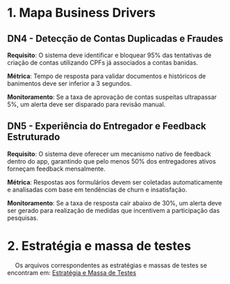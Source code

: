 # 1. Mapa Business Drivers

## DN4 - Detecção de Contas Duplicadas e Fraudes
**Requisito**: O sistema deve identificar e bloquear 95% das tentativas de criação de contas utilizando CPFs já associados a contas banidas.

**Métrica**: Tempo de resposta para validar documentos e históricos de banimentos deve ser inferior a 3 segundos.

**Monitoramento**: Se a taxa de aprovação de contas suspeitas ultrapassar 5%, um alerta deve ser disparado para revisão manual.

## DN5 - Experiência do Entregador e Feedback Estruturado
**Requisito**: O sistema deve oferecer um mecanismo nativo de feedback dentro do app, garantindo que pelo menos 50% dos entregadores ativos forneçam feedback mensalmente.

**Métrica**: Respostas aos formulários devem ser coletadas automaticamente e analisadas com base em tendências de churn e insatisfação.

**Monitoramento**: Se a taxa de resposta cair abaixo de 30%, um alerta deve ser gerado para realização de medidas que incentivem a participação das pesquisas.
# 2. Estratégia e massa de testes
&emsp; Os arquivos correspondentes as estratégias e massas de testes se encontram em: 
[Estratégia e Massa de Testes](https://github.com/eduardacsouza/ponderada-prog_m9s2/tree/main/Estratégia%20e%20massa%20de%20testes)





